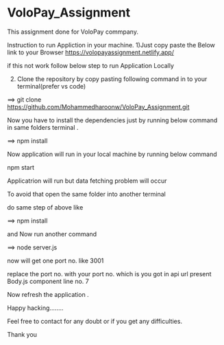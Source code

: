 # VoloPay_Assignment
This assignment done for VoloPay commpany.

Instruction to run Appliction in your machine.
1)Just copy paste the Below link to your Browser
https://volopayassignment.netlify.app/

if this not work follow below step to run Application Locally

2) Clone the repository by  copy pasting following command in to your terminal(prefer vs code)

==>  git clone https://github.com/Mohammedharoonw/VoloPay_Assignment.git

Now you have to install the dependencies just by running below command in same folders terminal
.

==> npm install 

Now application will run in your local machine by running below command


npm start   

Applicatrion  will run but data fetching problem will occur


To avoid that open  the same folder into another terminal 

do same step of above like

==> npm install

and Now  run another command

==> node server.js

now will get one port no. like 3001

replace the port no. with your port no. which is you got in api url present Body.js component line no. 7 

Now refresh the application .

Happy hacking........

Feel free to contact for any doubt or if you get any difficulties.

Thank you
